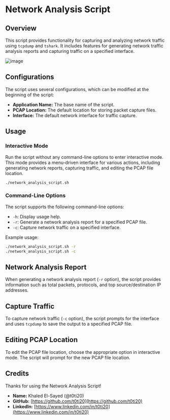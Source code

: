 # Network Analysis Script

## Overview

This script provides functionality for capturing and analyzing network traffic using `tcpdump` and `tshark`. It includes features for generating network traffic analysis reports and capturing traffic on a specified interface.

![image](https://github.com/t0ti20/Bash_Scripting/assets/61616031/3584149c-8756-4289-8a74-8ff30c99997d)


## Configurations

The script uses several configurations, which can be modified at the beginning of the script:

- **Application Name:** The base name of the script.
- **PCAP Location:** The default location for storing packet capture files.
- **Interface:** The default network interface for traffic capture.

## Usage

### Interactive Mode

Run the script without any command-line options to enter interactive mode. This mode provides a menu-driven interface for various actions, including generating network reports, capturing traffic, and editing the PCAP file location.

```bash
./network_analysis_script.sh
```

### Command-Line Options

The script supports the following command-line options:

- `-h`: Display usage help.
- `-r`: Generate a network analysis report for a specified PCAP file.
- `-c`: Capture network traffic on a specified interface.

Example usage:

```bash
./network_analysis_script.sh -r
./network_analysis_script.sh -c
```
## Network Analysis Report

When generating a network analysis report (`-r` option), the script provides information such as total packets, protocols, and top source/destination IP addresses.

## Capture Traffic

To capture network traffic (`-c` option), the script prompts for the interface and uses `tcpdump` to save the output to a specified PCAP file.

## Editing PCAP Location

To edit the PCAP file location, choose the appropriate option in interactive mode. The script will prompt for the new PCAP file location.

## Credits

Thanks for using the Network Analysis Script!

- **Name:** Khaled El-Sayed (@t0ti20)
- **GitHub:** [https://github.com/t0ti20](https://github.com/t0ti20)
- **LinkedIn:** [https://www.linkedin.com/in/t0ti20](https://www.linkedin.com/in/t0ti20)
